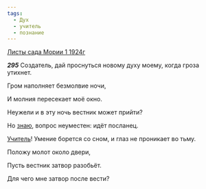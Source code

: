 ```yaml
---
tags:
  - Дух
  - учитель
  - познание
---
```


[Листы сада Мории 1 1924г](https://127.0.0.1:4002/agni/1924)

___295___
Создатель, дай проснуться новому духу моему, когда гроза утихнет.   

Гром наполняет безмолвие ночи,   

И молния пересекает моё окно.   

Неужели и в эту ночь вестник может прийти?   

Но [знаю](../../../tags/#познание), вопрос неуместен: идёт посланец.   

[Учитель](../../../tags/#учитель)! Умение борется со сном, и глаз не проникает во тьму.   

Положу молот около двери,   

Пусть вестник затвор разобьёт.   

Для чего мне затвор после вести?   

